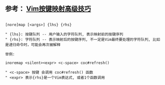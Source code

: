 参考： [Vim按键映射高级技巧](https://zhuanlan.zhihu.com/p/38150203)
-------------------------------------------------------------------

```vim

[nore]map [<args>] {lhs} {rhs}

" {lhs}: 按键队列 -- 用户输入的字符队列, 表示映射前的按键序列
" {rhs}: 字符队列 -- 表示映射后的按键序列, 不一定是Vim最终要处理的字符队列, 比如是递归命令时，可能会再次被解释

举例:

inoremap <silent><expr> <c-space> coc#refresh()    

" <c-space> 按键 会调用 coc#refresh() 函数 
" <expr> 表示{rhs}是一个Vim表达式, 或者1个函数调用

```
